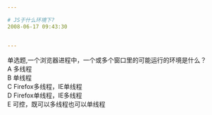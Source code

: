 ```yaml
---

# JS于什么环境下?
2008-06-17 09:43:30


---
```



单选题,一个浏览器进程中，一个或多个窗口里的可能运行的环境是什么？<br />
A 多线程<br />
B 单线程<br />
C Firefox多线程，IE单线程<br />
D Firefox单线程，IE多线程<br />
E 可控，既可以多线程也可以单线程<br />
